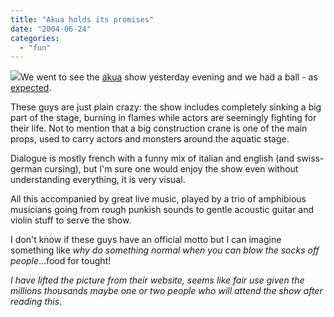 ```yaml
---
title: "Akua holds its promises"
date: "2004-06-24"
categories: 
  - "fun"
---
```


![](images/akua.jpg)We went to see the [akua](http://www.akua.ch) show yesterday evening and we had a ball - as [expected](http://www.codeconsult.ch/bertrand/archives/000272.html).

These guys are just plain crazy: the show includes completely sinking a big part of the stage, burning in flames while actors are seemingly fighting for their life. Not to mention that a big construction crane is one of the main props, used to carry actors and monsters around the aquatic stage.

Dialogue is mostly french with a funny mix of italian and english (and swiss-german cursing), but I'm sure one would enjoy the show even without understanding everything, it is very visual.

All this accompanied by great live music, played by a trio of amphibious musicians going from rough punkish sounds to gentle acoustic guitar and violin stuff to serve the show.

I don't know if these guys have an official motto but I can imagine something like _why do something normal when you can blow the socks off people_...food for tought!

_I have lifted the picture from their website, seems like fair use given the millions thousands maybe one or two people who will attend the show after reading this._
